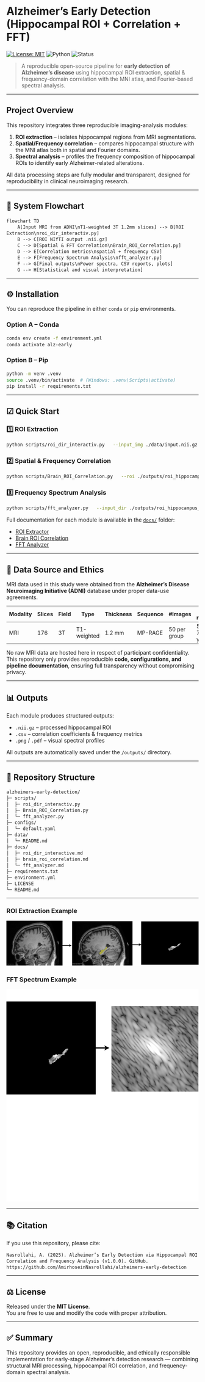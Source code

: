 # Alzheimer’s Early Detection (Hippocampal ROI + Correlation + FFT)

[![License: MIT](https://img.shields.io/badge/License-MIT-green.svg)](LICENSE)
![Python](https://img.shields.io/badge/Python-3.10%2B-blue)
![Status](https://img.shields.io/badge/Release-v1.0.0-success)

> A reproducible open-source pipeline for **early detection of Alzheimer’s disease** using hippocampal ROI extraction, spatial & frequency-domain correlation with the MNI atlas, and Fourier-based spectral analysis.

---

##  Project Overview

This repository integrates three reproducible imaging-analysis modules:
1. **ROI extraction** – isolates hippocampal regions from MRI segmentations.  
2. **Spatial/Frequency correlation** – compares hippocampal structure with the MNI atlas both in spatial and Fourier domains.  
3. **Spectral analysis** – profiles the frequency composition of hippocampal ROIs to identify early Alzheimer-related alterations.

All data processing steps are fully modular and transparent, designed for reproducibility in clinical neuroimaging research.

---

## 🔷 System Flowchart

```mermaid
flowchart TD
    A[Input MRI from ADNI\nT1-weighted 3T 1.2mm slices] --> B[ROI Extraction\nroi_dir_interactiv.py]
    B --> C[ROI NIfTI output .nii.gz]
    C --> D[Spatial & FFT Correlation\nBrain_ROI_Correlation.py]
    D --> E[Correlation metrics\nspatial + frequency CSV]
    E --> F[Frequency Spectrum Analysis\nfft_analyzer.py]
    F --> G[Final outputs\nPower spectra, CSV reports, plots]
    G --> H[Statistical and visual interpretation]
```

---

## ⚙️ Installation

You can reproduce the pipeline in either `conda` or `pip` environments.

### Option A – Conda
```bash
conda env create -f environment.yml
conda activate alz-early
```

### Option B – Pip
```bash
python -m venv .venv
source .venv/bin/activate  # (Windows: .venv\Scripts\activate)
pip install -r requirements.txt
```

---

## ☑ Quick Start

### 1️⃣ ROI Extraction
```bash
python scripts/roi_dir_interactiv.py   --input_img ./data/input.nii.gz   --input_seg ./data/input.seg   --labels 17 53   --out_nii ./outputs/roi_hippocampus.nii.gz
```

### 2️⃣ Spatial & Frequency Correlation
```bash
python scripts/Brain_ROI_Correlation.py   --roi ./outputs/roi_hippocampus.nii.gz   --mni ./data/mni/MNI152_T1_1mm_brain.nii.gz   --method pearson   --out_csv ./outputs/correlation_metrics.csv
```

### 3️⃣ Frequency Spectrum Analysis
```bash
python scripts/fft_analyzer.py   --input_dir ./outputs/roi_hippocampus_fft   --out_dir ./outputs/fft_results
```

Full documentation for each module is available in the [`docs/`](docs) folder:
- [ROI Extractor](docs/roi_dir_interactive.md)  
- [Brain ROI Correlation](docs/brain_roi_correlation.md)  
- [FFT Analyzer](docs/fft_analyzer.md)

---

## 🧬 Data Source and Ethics

MRI data used in this study were obtained from the **Alzheimer’s Disease Neuroimaging Initiative (ADNI)** database under proper data-use agreements.

| Modality | Slices | Field | Type | Thickness | Sequence | #Images | Age range |
|-----------|---------|--------|--------|-------------|-----------|------------|-------------|
| MRI | 176 | 3T | T1-weighted | 1.2 mm | MP-RAGE | 50 per group | 50–70 years |

No raw MRI data are hosted here in respect of participant confidentiality.  
This repository only provides reproducible **code, configurations, and pipeline documentation**, ensuring full transparency without compromising privacy.

---

## 📊 Outputs

Each module produces structured outputs:
- `.nii.gz` – processed hippocampal ROI  
- `.csv` – correlation coefficients & frequency metrics  
- `.png` / `.pdf` – visual spectral profiles  

All outputs are automatically saved under the `/outputs/` directory.

---

## 🧩 Repository Structure
```
alzheimers-early-detection/
├─ scripts/
│  ├─ roi_dir_interactiv.py
│  ├─ Brain_ROI_Correlation.py
│  └─ fft_analyzer.py
├─ configs/
│  └─ default.yaml
├─ data/
│  └─ README.md
├─ docs/
│  ├─ roi_dir_interactive.md
│  ├─ brain_roi_correlation.md
│  └─ fft_analyzer.md
├─ requirements.txt
├─ environment.yml
├─ LICENSE
└─ README.md
```

---


### ROI Extraction Example
![ROI Extraction](docs/Hippocampal-Mask-Extraction.png.png)

### FFT Spectrum Example
![FFT Spectrum](docs/Fourier-Transform.png)

---

## 📚 Citation

If you use this repository, please cite:

```
Nasrollahi, A. (2025). Alzheimer’s Early Detection via Hippocampal ROI Correlation and Frequency Analysis (v1.0.0). GitHub. 
https://github.com/AmirhoseinNasrollahi/alzheimers-early-detection
```

---

## ⚖️ License
Released under the **MIT License**.  
You are free to use and modify the code with proper attribution.

---

## ✅ Summary
This repository provides an open, reproducible, and ethically responsible implementation for early-stage Alzheimer’s detection research — combining structural MRI processing, hippocampal ROI correlation, and frequency-domain spectral analysis.
